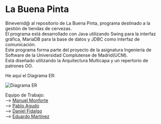 # La Buena Pinta

Binevenid@ al repositorio de La Buena Pinta, programa destinado a la gestión de tiendas de cervezas.  
El programa está desarrollado con Java utilizando Swing para la interfaz gráfica, MariaDB para la base de datos y JDBC como interfaz de comunicación.  
Este programa forma parte del proyecto de la asignatura Ingeniería de Software de la Universidad Complutense de Madrid(UCM).  
Está diseñado utilizando la Arquitectura Multicapa y un repertorio de patrones OO.

He aquí el Diagrama ER:

![Diagrama ER](https://gitlab.com/LaBuenaPinta/LaBuenaPinta/raw/master/BBDD/ER.png)


Equipo de Trabajo:<br />
  --> [Manuel Monforte](https://github.com/manumonforte)<br />
  --> [Pablo Agudo](https://github.com/pibloo94)<br />
  --> [Daniel Fidalgo](https://github.com/epocopa)<br />
  --> [Eduardo Martínez](https://github.com/EdwardMartinz)<br />
